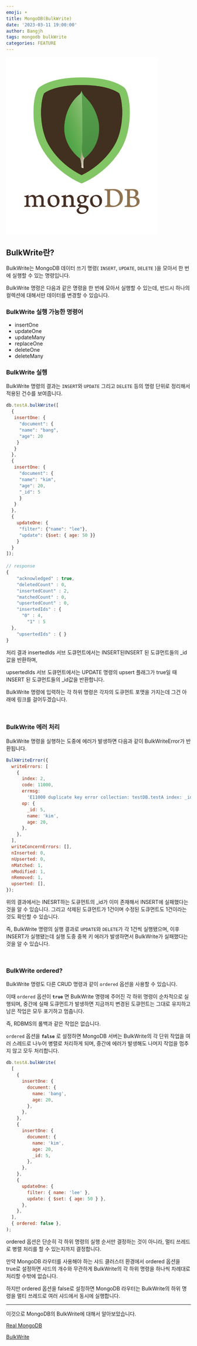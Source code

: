 ```yaml
---
emoji: ☀️
title: MongoDB(BulkWrite)
date: '2023-03-11 19:00:00'
author: Bangjh
tags: mongodb bulkWrite
categories: FEATURE
---
```


![image1](image1.png)

## BulkWrite란?

BulkWrite는 MongoDB 데이터 쓰기 명령( `INSERT`, `UPDATE`, `DELETE` )을 모아서 한 번에 실행할 수 있는 명령입니다.

BulkWrite 명령은 다음과 같은 명령을 한 번에 모아서 실행할 수 있는데, 반드시 하나의 컬렉션에 대해서만 데이터를 변경할 수 있습니다.

### BulkWrite 실행 가능한 명령어

- insertOne
- updateOne
- updateMany
- replaceOne
- deleteOne
- deleteMany

### BulkWrite 실행

BulkWrite 명령의 결과는 `INSERT`와 `UPDATE` 그리고 `DELETE` 등의 명령 단위로 정리해서 적용된 건수를 보여줍니다.

```js
db.testA.bulkWrite([
  {
   insertOne: {
     "document": {
	 "name": "bang",
	 "age": 20
    }
   }
  },
  {
   insertOne: {
	 "document": {
	 "name": "kim",
	 "age": 20,
	 "_id": 5
	 }
   }
  },
  {
	updateOne: {
	 "filter": {"name": "lee"},
     "update": {$set: { age: 50 }}
	}
  }
]);

// response
{
	"acknowledged" : true,
	"deletedCount" : 0,
	"insertedCount" : 2,
	"matchedCount" : 0,
	"upsertedCount" : 0,
	"insertedIds" : {
	  "0" : 4,
		"1" : 5
  },
	"upsertedIds" : { }
}
```

처리 결과 insertedIds 서브 도큐먼트에서는 INSERT된INSERT 된 도큐먼트들의 \_id값을 반환하며,

upsertedIds 서브 도큐먼트에서는 UPDATE 명령의 upsert 플래그가 true일 때 INSERT 된 도큐먼트들의 \_id값을 반환합니다.

BulkWrite 명령에 입력하는 각 하위 명령은 각자의 도큐먼트 포맷을 가지는데 그건 아래에 링크를 걸어두겠습니다.

<br >

### BulkWrite 에러 처리

BulkWrite 명령을 실행하는 도중에 에러가 발생하면 다음과 같이 BulkWriteError가 반환됩니다.

```js
BulkWriteError({
  writeErrors: [
    {
      index: 2,
      code: 11000,
      errmsg:
        'E11000 duplicate key error collection: testDB.testA index: _id_ dup key: { _id: 5.0 }',
      op: {
        _id: 5,
        name: 'kim',
        age: 20,
      },
    },
  ],
  writeConcernErrors: [],
  nInserted: 0,
  nUpserted: 0,
  nMatched: 1,
  nModified: 1,
  nRemoved: 1,
  upserted: [],
});
```

위의 결과에서는 INESRT하는 도큐먼트의 \_id가 이미 존재해서 INSERT에 실패했다는 것을 알 수 있습니다. 그리고 삭제된 도큐먼트가 1건이며 수정된 도큐먼트도 1건이라는 것도 확인할 수 있습니다.

즉, BulkWrite 명령의 실행 결과로 `UPDATE`와 `DELETE`가 각 1건씩 실행됐으며, 이후 INSERT가 실행됐는데 실행 도중 중복 키 에러가 발생하면서 BulkWrite가 실패했다는 것을 알 수 있습니다.

<br >

### BulkWrite ordered?

BulkWrite 명령도 다른 CRUD 명령과 같이 `ordered` 옵션을 사용할 수 있습니다.

이때 `ordered` 옵션이 **`true`** 면 BulkWrite 명령에 주어진 각 하위 명령이 순차적으로 실행되며, 중간에 실패 도큐먼트가 발생하면 지금까지 변경된 도큐먼트는 그대로 유지하고 남은 작업은 모두 포기하고 멈춥니다.

즉, RDBMS의 롤백과 같은 작업은 없습니다.

`ordered` 옵션을 **`false`** 로 설정하면 MongoDB 서버는 BulkWrite의 각 단위 작업을 여러 스레드로 나누어 병렬로 처리하게 되며, 중간에 에러가 발생해도 나머지 작업을 멈추지 않고 모두 처리합니다.

```js
db.testA.bulkWrite(
  [
    {
      insertOne: {
        document: {
          name: 'bang',
          age: 20,
        },
      },
    },
    {
      insertOne: {
        document: {
          name: 'kim',
          age: 20,
          _id: 5,
        },
      },
    },
    {
      updateOne: {
        filter: { name: 'lee' },
        update: { $set: { age: 50 } },
      },
    },
  ],
  { ordered: false },
);
```

ordered 옵션은 단순히 각 하위 명령의 실행 순서만 결정하는 것이 아니라, 멀티 쓰레드로 병렬 처리를 할 수 있는지까지 결정합니다.

만약 MongoDB 라우터를 사용해야 하는 샤드 클러스터 환경에서 ordered 옵션을 true로 설정하면 샤드의 개수와 무관하게 BulkWrite의 각 하위 명령을 하나씩 차례대로 처리할 수밖에 없습니다.

하지만 ordered 옵션을 false로 설정하면 MongoDB 라우터는 BulkWrite의 하위 명령을 멀티 쓰레드로 여러 샤드에서 동시에 실행합니다.

---

이것으로 MongoDB의 BulkWrite에 대해서 알아보았습니다.

[Real MongoDB](https://wikibook.co.kr/real-mongodb/)

[BulkWrite](https://www.mongodb.com/docs/manual/reference/method/db.collection.bulkWrite/)

```toc

```
